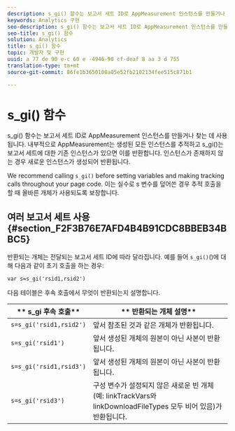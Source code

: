 ```yaml
---
description: s_gi() 함수는 보고서 세트 ID로 AppMeasurement 인스턴스를 만들거나 찾는 데 사용됩니다. 내부적으로 AppMeasurement는 생성된 모든 인스턴스를 추적하고 s_gi()는 보고서 세트에 대한 기존 인스턴스가 있으면 이를 반환합니다. 인스턴스가 존재하지 않는 경우 새로운 인스턴스가 생성되어 반환됩니다.
keywords: Analytics 구현
seo-description: s_gi() 함수는 보고서 세트 ID로 AppMeasurement 인스턴스를 만들거나 찾는 데 사용됩니다. 내부적으로 AppMeasurement는 생성된 모든 인스턴스를 추적하고 s_gi()는 보고서 세트에 대한 기존 인스턴스가 있으면 이를 반환합니다. 인스턴스가 존재하지 않는 경우 새로운 인스턴스가 생성되어 반환됩니다.
seo-title: s_gi() 함수
solution: Analytics
title: s_gi() 함수
topic: 개발자 및 구현
uuid: a 77 de 90 e-c 60 e -4946-90 cf-deaf 8 aa 3 d 755
translation-type: tm+mt
source-git-commit: 86fe1b3650100a05e52fb2102134fee515c871b1

---
```



# s_gi() 함수

s_gi() 함수는 보고서 세트 ID로 AppMeasurement 인스턴스를 만들거나 찾는 데 사용됩니다. 내부적으로 AppMeasurement는 생성된 모든 인스턴스를 추적하고 s_gi()는 보고서 세트에 대한 기존 인스턴스가 있으면 이를 반환합니다. 인스턴스가 존재하지 않는 경우 새로운 인스턴스가 생성되어 반환됩니다.

We recommend calling `s_gi()` before setting variables and making tracking calls throughout your page code. 이는 실수로 s 변수를 덮어쓴 경우 추적 호출을 할 때 올바른 개체가 사용되도록 보장합니다.

## 여러 보고서 세트 사용 {#section_F2F3B76E7AFD4B4B91CDC8BBEB34BBC5}

반환되는 개체는 전달되는 보고서 세트 ID에 따라 달라집니다. 예를 들어 `s_gi()`()에 대해 다음과 같이 초기 호출을 하는 경우:

```
var s=s_gi('rsid1,rsid2')
```

다음 테이블은 후속 호출에서 무엇이 반환되는지 설명합니다.

| ** s_gi 후속 호출** | ** 반환되는 개체 설명** |
|---|---|
| `s=s_gi('rsid1,rsid2')` | 앞서 참조된 것과 같은 개체가 반환됩니다. |
| `s=s_gi('rsid1')` | 앞서 생성된 개체의 원본이 아닌 사본이 반환됩니다. |
| `s=s_gi('rsid1,rsid3')` | 앞서 생성된 개체의 원본이 아닌 사본이 반환됩니다. |
| `s=s_gi('rsid3')` | 구성 변수가 설정되지 않은 새로운 빈 개체(예: linkTrackVars와 linkDownloadFileTypes 모두 비어 있음)가 반환됩니다. |

